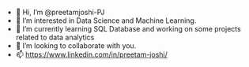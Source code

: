 - 👋 Hi, I’m @preetamjoshi-PJ
- 👀 I’m interested in Data Science and Machine Learning.
- 🌱 I’m currently learning SQL Database and working on some projects related to data analytics 
- 💞️ I’m looking to collaborate with you.
- 📫 https://www.linkedin.com/in/preetam-joshi/

<!---
preetamjoshi-PJ/preetamjoshi-PJ is a ✨ special ✨ repository because its `README.md` (this file) appears on your GitHub profile.
You can click the Preview link to take a look at your changes.
--->
